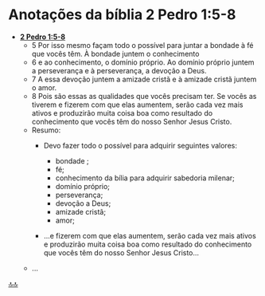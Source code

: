 <!-- markdownlint-disable-next-line -->
<div class="topnav" id="myTopnav"><div w3-include-html="/menu.inc"></div></div>
<!-- markdownlint-disable-next-line -->
<span id="topo"><span>

# Anotações da bíblia 2 Pedro 1:5-8

- [**2 Pedro 1:5-8**](https://bo.net.br/pt/ntlh/2-pedro/1/)
  - 5 Por isso mesmo façam todo o possível para juntar a bondade à fé que vocês têm. À bondade juntem o conhecimento
  - 6 e ao conhecimento, o domínio próprio. Ao domínio próprio juntem a perseverança e à perseverança, a devoção a Deus.
  - 7 A essa devoção juntem a amizade cristã e à amizade cristã juntem o amor.
  - 8 Pois são essas as qualidades que vocês precisam ter. Se vocês as tiverem e fizerem com que elas aumentem, serão cada vez mais ativos e produzirão muita coisa boa como resultado do conhecimento que vocês têm do nosso Senhor Jesus Cristo.
  - Resumo:
    - Devo fazer todo o possível para adquirir seguintes valores:
      - bondade ;
      - fé;
      - conhecimento da bília para adquirir sabedoria milenar;
      - domínio próprio;
      - perseverança;
      - devoção a Deus;
      - amizade cristã;
      - amor;

    - ...e fizerem com que elas aumentem, serão cada vez mais ativos e produzirão muita coisa boa como resultado do conhecimento que vocês têm do nosso Senhor Jesus Cristo...
  - ...

<!-- markdownlint-disable-next-line -->
<script>  includeHTML(); </script>
[🔝🔝](#topo "Retorna ao topo")